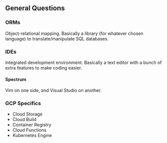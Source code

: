 ## General Questions

### ORMs

Object-relational mapping. Basically a library (for whatever chosen language) to translate/manipulate SQL databases.

### IDEs

Integrated development environment. Basically a text editor with a bunch of extra features to make coding easier.

#### Spectrum

Vim on one side, and Visual Studio on another.

### GCP Specifics

  - Cloud Storage
  - Cloud Build
  - Container Registry
  - Cloud Functions
  - Kubernetes Engine